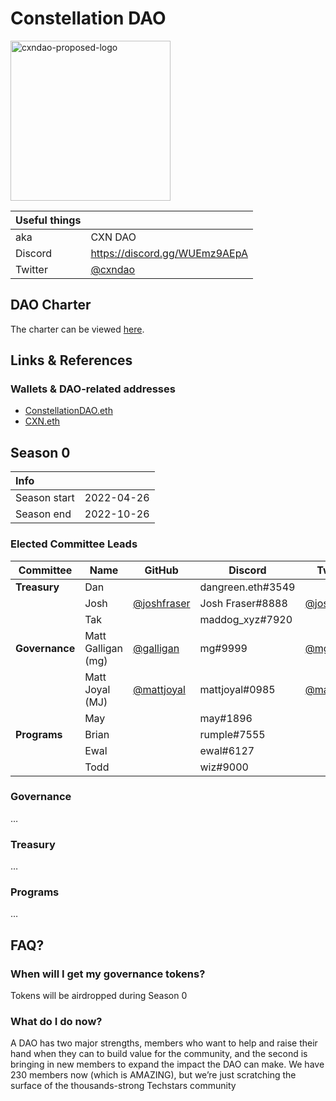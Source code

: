 # Constellation DAO

<img width="256" alt="cxndao-proposed-logo" src="https://user-images.githubusercontent.com/25037981/165946709-c73594c3-153e-4f15-ab89-f2ff3af4cf0e.png">

| Useful things |                                 |
|---------------|---------------------------------|
| aka           | CXN DAO                         |
| Discord       | https://discord.gg/WUEmz9AEpA |
| Twitter       | [@cxndao](https://twitter.com)  |

## DAO Charter

The charter can be viewed [here](https://docs.google.com/document/d/1sCsD-QiLkXr5_uL-bL4h0PhTFoPCC6dnSbMBuKBr3OM/view#).

## Links & References

### Wallets & DAO-related addresses

- [ConstellationDAO.eth](https://etherscan.io/address/constellationdao.eth)
- [CXN.eth](https://etherscan.io/address/cxn.eth)

## Season 0

| Info         |            |
|:-------------|------------|
| Season start | 2022-04-26 |
| Season end   | 2022-10-26 |

### Elected Committee Leads

| Committee      | Name               | GitHub                    | Discord             | Twitter          |
|----------------|--------------------|---------------------------|---------------------|------------------|
| **Treasury**   | Dan                |                           | dangreen.eth#3549   |                  |
|                | Josh               | [@joshfraser](https://github.com/joshfraser)    | Josh Fraser#8888 | [@joshfraser](https://twitter.com/joshfraser) |
|                | Tak                |                           | maddog_xyz#7920     |                  |
| **Governance** | Matt Galligan (mg) | [@galligan](https://github.com/galligan)            | mg#9999          | [@mg](https://twitter.com/mg)     |
|                | Matt Joyal (MJ)    | [@mattjoyal](https://github.com/mattjoyal)      | mattjoyal#0985   | [@matt_joyal](https://twitter.com/Matt_Joyal) |
|                | May                |                           | may#1896            |         |
| **Programs**   | Brian              |                           | rumple#7555         |         |
|                | Ewal               |                           | ewal#6127           |         |
|                | Todd               |                           | wiz#9000            |         |

### Governance

…

### Treasury

…

### Programs

…

## FAQ?

### When will I get my governance tokens?

Tokens will be airdropped during Season 0

### What do I do now?

A DAO has two major strengths, members who want to help and raise their hand when they can to build value for the community, and the second is bringing in new members to expand the impact the DAO can make. We have 230 members now (which is AMAZING), but we’re just scratching the surface of the thousands-strong Techstars community
